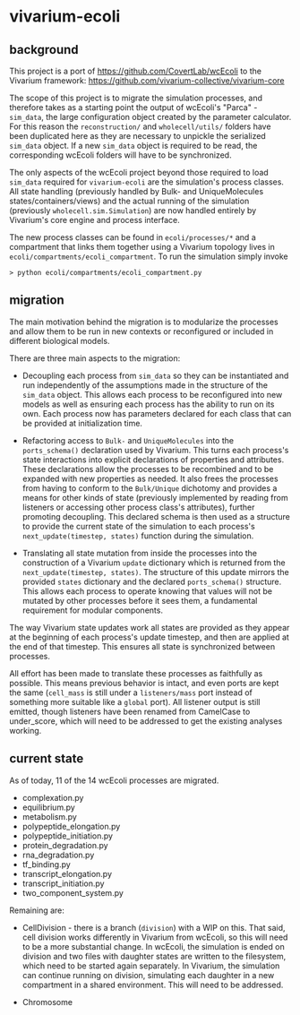 # vivarium-ecoli

## background

This project is a port of https://github.com/CovertLab/wcEcoli to the Vivarium framework: https://github.com/vivarium-collective/vivarium-core

The scope of this project is to migrate the simulation processes, and therefore takes as a starting point the output of wcEcoli's "Parca" - `sim_data`, the large configuration object created by the parameter calculator. For this reason the `reconstruction/` and `wholecell/utils/` folders have been duplicated here as they are necessary to unpickle the serialized `sim_data` object. If a new `sim_data` object is required to be read, the corresponding wcEcoli folders will have to be synchronized.

The only aspects of the wcEcoli project beyond those required to load `sim_data` required for `vivarium-ecoli` are the simulation's process classes. All state handling (previously handled by Bulk- and UniqueMolecules states/containers/views) and the actual running of the simulation (previously `wholecell.sim.Simulation`) are now handled entirely by Vivarium's core engine and process interface. 

The new process classes can be found in `ecoli/processes/*` and a compartment that links them together using a Vivarium topology lives in `ecoli/compartments/ecoli_compartment`. To run the simulation simply invoke

    > python ecoli/compartments/ecoli_compartment.py

## migration

The main motivation behind the migration is to modularize the processes and allow them to be run in new contexts or reconfigured or included in different biological models. 

There are three main aspects to the migration:

* Decoupling each process from `sim_data` so they can be instantiated and run independently of the assumptions made in the structure of the `sim_data` object. This allows each process to be reconfigured into new models as well as ensuring each process has the ability to run on its own. Each process now has parameters declared for each class that can be provided at initialization time. 

* Refactoring access to `Bulk-` and `UniqueMolecules` into the `ports_schema()` declaration used by Vivarium. This turns each process's state interactions into explicit declarations of properties and attributes. These declarations allow the processes to be recombined and to be expanded with new properties as needed. It also frees the processes from having to conform to the `Bulk/Unique` dichotomy and provides a means for other kinds of state (previously implemented by reading from listeners or accessing other process class's attributes), further promoting decoupling. This declared schema is then used as a structure to provide the current state of the simulation to each process's `next_update(timestep, states)` function during the simulation.

* Translating all state mutation from inside the processes into the construction of a Vivarium `update` dictionary which is returned from the `next_update(timestep, states)`. The structure of this update mirrors the provided `states` dictionary and the declared `ports_schema()` structure. This allows each process to operate knowing that values will not be mutated by other processes before it sees them, a fundamental requirement for modular components.

The way Vivarium state updates work all states are provided as they appear at the beginning of each process's update timestep, and then are applied at the end of that timestep. This ensures all state is synchronized between processes.

All effort has been made to translate these processes as faithfully as possible. This means previous behavior is intact, and even ports are kept the same (`cell_mass` is still under a `listeners/mass` port instead of something more suitable like a `global` port). All listener output is still emitted, though listeners have been renamed from CamelCase to under_score, which will need to be addressed to get the existing analyses working. 

## current state

As of today, 11 of the 14 wcEcoli processes are migrated.

* complexation.py
* equilibrium.py
* metabolism.py
* polypeptide_elongation.py
* polypeptide_initiation.py
* protein_degradation.py
* rna_degradation.py
* tf_binding.py
* transcript_elongation.py
* transcript_initiation.py
* two_component_system.py

Remaining are:

* CellDivision - there is a branch (`division`) with a WIP on this. That said, cell division works differently in Vivarium from wcEcoli, so this will need to be a more substantial change. In wcEcoli, the simulation is ended on division and two files with daughter states are written to the filesystem, which need to be started again separately. In Vivarium, the simulation can continue running on division, simulating each daughter in a new compartment in a shared environment. This will need to be addressed.

* Chromosome
